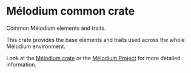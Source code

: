 
# Mélodium common crate

Common Mélodium elements and traits.

This crate provides the base elements and traits used across the whole Mélodium environment.

Look at the [Mélodium crate](https://docs.rs/melodium/latest/melodium/)
or the [Mélodium Project](https://melodium.tech/) for more detailed information.
